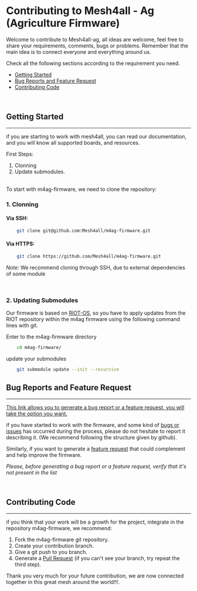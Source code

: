 # Contributing to Mesh4all - Ag (Agriculture Firmware)

Welcome to contribute to Mesh4all-ag, all ideas are welcome, feel free to share your requirements, comments, bugs or problems.
Remember that the main idea is to connect everyone and everything around us.

Check all the following sections according to the requirement you need.

- <a href="#titlegs">Getting Started</a>
- <a href="#titlebrfr"> Bug Reports and Feature Request</a>
- <a href="#titlecc"> Contributing Code</a>

<br>

<h2 id="titlegs"> Getting Started </h2>

---

if you are starting to work with mesh4all, you can read our documentation, and you will know all supported boards, and resources.

First Steps:
1. Clonning
2. Update submodules.

<br>
To start with m4ag-firmware, we need to clone the repository:

<br>

### 1. Clonning

#### Via SSH:
```sh
    git clone git@github.com:Mesh4all/m4ag-firmware.git
```
#### Via HTTPS: 
```sh
    git clone https://github.com/Mesh4all/m4ag-firmware.git
```

*Note:* We recommend cloning through SSH, due to external dependencies of some module

<br>

### 2. Updating Submodules

Our firmware is based on [RIOT-OS](https://github.com/RIOT-OS/RIOT), so you have to apply updates from the RIOT repository within the m4ag firmware using the following command lines with git.

Enter to the m4ag-firmware directory
```sh
    cd m4ag-firmware/
```
update your submodules
```sh
    git submodule update --init --recursive
``` 


<h2 id="titlebrfr">  Bug Reports and Feature Request </h2>

---
[This link allows you to generate a bug report or a feature request, you will take the option you want.](https://github.com/Mesh4all/m4ag-firmware/issues/new/choose)

if you have started to work with the firmware, and some kind of [bugs or issues](https://github.com/Mesh4all/m4ag-firmware/issues/new?assignees=&labels=&template=bug_report.md) has occurred during the process, please do not hesitate to report it describing it. (We recommend following the structure given by github).

Similarly, if you want to generate a [feature request](https://github.com/Mesh4all/m4ag-firmware/issues/new?assignees=&labels=&template=feature_request.md) that could complement and help improve the firmware.

*Please, before generating a bug report or a feature request, verify that it's not present in the list*

<br>

<h2 id="titlecc"> Contributing Code </h2>

--- 

if you think that your work will be a growth for the project, integrate in the repository m4ag-firmware, we recommend: 

1. Fork the m4ag-firmware git repository.
2. Create your contribution branch.
3. Give a git push to you branch.
4. Generate a [Pull Request](https://github.com/Mesh4all/m4ag-firmware/compare) (if you can't see your branch, try repeat the third step).

Thank you very much for your future contribution, we are now connected together in this great mesh around the world!!!.

